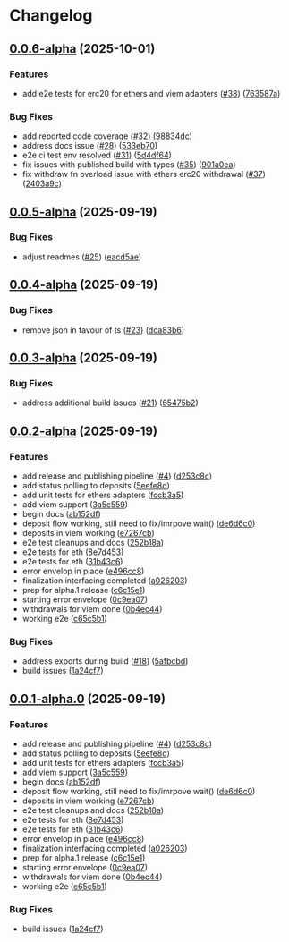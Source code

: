 # Changelog

## [0.0.6-alpha](https://github.com/dutterbutter/zksync-sdk/compare/v0.0.5-alpha...v0.0.6-alpha) (2025-10-01)


### Features

* add e2e tests for erc20 for ethers and viem adapters ([#38](https://github.com/dutterbutter/zksync-sdk/issues/38)) ([763587a](https://github.com/dutterbutter/zksync-sdk/commit/763587a3035da61d7764864efe1048e8f4144062))


### Bug Fixes

* add reported code coverage ([#32](https://github.com/dutterbutter/zksync-sdk/issues/32)) ([98834dc](https://github.com/dutterbutter/zksync-sdk/commit/98834dc722559e38da270395591145f4d91ea2e4))
* address docs issue ([#28](https://github.com/dutterbutter/zksync-sdk/issues/28)) ([533eb70](https://github.com/dutterbutter/zksync-sdk/commit/533eb70a61c33718a3f56850ba8db65a7f3204af))
* e2e ci test env resolved ([#31](https://github.com/dutterbutter/zksync-sdk/issues/31)) ([5d4df64](https://github.com/dutterbutter/zksync-sdk/commit/5d4df64c7a3307ec02ff9d6158f6b535af4f98b5))
* fix issues with published build with types ([#35](https://github.com/dutterbutter/zksync-sdk/issues/35)) ([901a0ea](https://github.com/dutterbutter/zksync-sdk/commit/901a0ea717e16076323f5c37b6e98ca5b2540578))
* fix withdraw fn overload issue with ethers erc20 withdrawal ([#37](https://github.com/dutterbutter/zksync-sdk/issues/37)) ([2403a9c](https://github.com/dutterbutter/zksync-sdk/commit/2403a9c122e7a6e8c1f24cd407eef57abf3b076a))

## [0.0.5-alpha](https://github.com/dutterbutter/zksync-sdk/compare/v0.0.4-alpha...v0.0.5-alpha) (2025-09-19)


### Bug Fixes

* adjust readmes ([#25](https://github.com/dutterbutter/zksync-sdk/issues/25)) ([eacd5ae](https://github.com/dutterbutter/zksync-sdk/commit/eacd5ae6f27332ad8c756d67276e24fbdd3187df))

## [0.0.4-alpha](https://github.com/dutterbutter/zksync-sdk/compare/v0.0.3-alpha...v0.0.4-alpha) (2025-09-19)


### Bug Fixes

* remove json in favour of ts ([#23](https://github.com/dutterbutter/zksync-sdk/issues/23)) ([dca83b6](https://github.com/dutterbutter/zksync-sdk/commit/dca83b6e34c7dbf0d866e27dc9c7fa4f58bc5656))

## [0.0.3-alpha](https://github.com/dutterbutter/zksync-sdk/compare/v0.0.2-alpha...v0.0.3-alpha) (2025-09-19)


### Bug Fixes

* address additional build issues ([#21](https://github.com/dutterbutter/zksync-sdk/issues/21)) ([65475b2](https://github.com/dutterbutter/zksync-sdk/commit/65475b23b0acf8bbf8454e1ff39f59a09fd68aa9))

## [0.0.2-alpha](https://github.com/dutterbutter/zksync-sdk/compare/v0.0.1-alpha...v0.0.2-alpha) (2025-09-19)


### Features

* add release and publishing pipeline ([#4](https://github.com/dutterbutter/zksync-sdk/issues/4)) ([d253c8c](https://github.com/dutterbutter/zksync-sdk/commit/d253c8c19ac0184af6825764ade7b23a14bf6798))
* add status polling to deposits ([5eefe8d](https://github.com/dutterbutter/zksync-sdk/commit/5eefe8d83a5d674cdf486cef2e4467507dcf6d20))
* add unit tests for ethers adapters ([fccb3a5](https://github.com/dutterbutter/zksync-sdk/commit/fccb3a56dd380626af93d16b36b8bd68441159a2))
* add viem support ([3a5c559](https://github.com/dutterbutter/zksync-sdk/commit/3a5c5598b49f909b334c597f06d18678155fdf5f))
* begin docs ([ab152df](https://github.com/dutterbutter/zksync-sdk/commit/ab152df33d57f0e1567742f0f5bef256c2974f44))
* deposit flow working, still need to fix/imrpove wait() ([de6d6c0](https://github.com/dutterbutter/zksync-sdk/commit/de6d6c0ce391fe29f9c92603b9cbc2e088dbfe8a))
* deposits in viem working ([e7267cb](https://github.com/dutterbutter/zksync-sdk/commit/e7267cb001f06ffbafadfea3dbe7a935375fcb2d))
* e2e test cleanups and docs ([252b18a](https://github.com/dutterbutter/zksync-sdk/commit/252b18adce979dc337fc81a993c216d4592082af))
* e2e tests for eth ([8e7d453](https://github.com/dutterbutter/zksync-sdk/commit/8e7d453493202e605f0f8b95e9c0a3cf99fdfea4))
* e2e tests for eth ([31b43c6](https://github.com/dutterbutter/zksync-sdk/commit/31b43c62f70731f2c762214cb63689c0c6e44094))
* error envelop in place ([e496cc8](https://github.com/dutterbutter/zksync-sdk/commit/e496cc8a98cfe7e3512288ff861110c34ede04e0))
* finalization interfacing completed ([a026203](https://github.com/dutterbutter/zksync-sdk/commit/a0262033809cb8505a20511edc39083f820a439a))
* prep for alpha.1 release ([c6c15e1](https://github.com/dutterbutter/zksync-sdk/commit/c6c15e12fba16a355171e30db42995600fad106b))
* starting error envelope ([0c9ea07](https://github.com/dutterbutter/zksync-sdk/commit/0c9ea078d3130095896406c943b363d1ac476e43))
* withdrawals for viem done ([0b4ec44](https://github.com/dutterbutter/zksync-sdk/commit/0b4ec44615b0f42cb59e3a4a1558f22fec515d26))
* working e2e ([c65c5b1](https://github.com/dutterbutter/zksync-sdk/commit/c65c5b1976a940ac8f8ff4f82cb7b74cd8d37f5b))


### Bug Fixes

* address exports during build ([#18](https://github.com/dutterbutter/zksync-sdk/issues/18)) ([5afbcbd](https://github.com/dutterbutter/zksync-sdk/commit/5afbcbdf13a3e15da94c8b66bc38e643097f917a))
* build issues ([1a24cf7](https://github.com/dutterbutter/zksync-sdk/commit/1a24cf76d61ee9c172fb0428c5b2386f4553f736))

## [0.0.1-alpha.0](https://github.com/dutterbutter/zksync-sdk/compare/v0.0.0-alpha.0...v0.0.1-alpha.0) (2025-09-19)


### Features

* add release and publishing pipeline ([#4](https://github.com/dutterbutter/zksync-sdk/issues/4)) ([d253c8c](https://github.com/dutterbutter/zksync-sdk/commit/d253c8c19ac0184af6825764ade7b23a14bf6798))
* add status polling to deposits ([5eefe8d](https://github.com/dutterbutter/zksync-sdk/commit/5eefe8d83a5d674cdf486cef2e4467507dcf6d20))
* add unit tests for ethers adapters ([fccb3a5](https://github.com/dutterbutter/zksync-sdk/commit/fccb3a56dd380626af93d16b36b8bd68441159a2))
* add viem support ([3a5c559](https://github.com/dutterbutter/zksync-sdk/commit/3a5c5598b49f909b334c597f06d18678155fdf5f))
* begin docs ([ab152df](https://github.com/dutterbutter/zksync-sdk/commit/ab152df33d57f0e1567742f0f5bef256c2974f44))
* deposit flow working, still need to fix/imrpove wait() ([de6d6c0](https://github.com/dutterbutter/zksync-sdk/commit/de6d6c0ce391fe29f9c92603b9cbc2e088dbfe8a))
* deposits in viem working ([e7267cb](https://github.com/dutterbutter/zksync-sdk/commit/e7267cb001f06ffbafadfea3dbe7a935375fcb2d))
* e2e test cleanups and docs ([252b18a](https://github.com/dutterbutter/zksync-sdk/commit/252b18adce979dc337fc81a993c216d4592082af))
* e2e tests for eth ([8e7d453](https://github.com/dutterbutter/zksync-sdk/commit/8e7d453493202e605f0f8b95e9c0a3cf99fdfea4))
* e2e tests for eth ([31b43c6](https://github.com/dutterbutter/zksync-sdk/commit/31b43c62f70731f2c762214cb63689c0c6e44094))
* error envelop in place ([e496cc8](https://github.com/dutterbutter/zksync-sdk/commit/e496cc8a98cfe7e3512288ff861110c34ede04e0))
* finalization interfacing completed ([a026203](https://github.com/dutterbutter/zksync-sdk/commit/a0262033809cb8505a20511edc39083f820a439a))
* prep for alpha.1 release ([c6c15e1](https://github.com/dutterbutter/zksync-sdk/commit/c6c15e12fba16a355171e30db42995600fad106b))
* starting error envelope ([0c9ea07](https://github.com/dutterbutter/zksync-sdk/commit/0c9ea078d3130095896406c943b363d1ac476e43))
* withdrawals for viem done ([0b4ec44](https://github.com/dutterbutter/zksync-sdk/commit/0b4ec44615b0f42cb59e3a4a1558f22fec515d26))
* working e2e ([c65c5b1](https://github.com/dutterbutter/zksync-sdk/commit/c65c5b1976a940ac8f8ff4f82cb7b74cd8d37f5b))


### Bug Fixes

* build issues ([1a24cf7](https://github.com/dutterbutter/zksync-sdk/commit/1a24cf76d61ee9c172fb0428c5b2386f4553f736))
